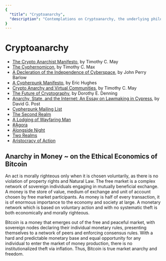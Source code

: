 ```yaml
---
{
  "title": "Cryptoanarchy",
  "description": "Contemplations on Cryptoanarchy, the underlying philosophy of Bitcoin. Towards Liberty is an archive of knowledge about Bitcoin, Economics and Natural Law."
}
---
```


# Cryptoanarchy

- [The Crypto Anarchist Manifesto](https://groups.csail.mit.edu/mac/classes/6.805/articles/crypto/cypherpunks/may-crypto-manifesto.html), by Timothy C. May
- [The Cyphernomicon](https://groups.csail.mit.edu/mac/classes/6.805/articles/crypto/cypherpunks/cyphernomicon/CP-FAQ), by Timothy C. Max
- [A Decleration of the Independence of Cyberspace](https://www.eff.org/cyberspace-independence), by John Perry Barlow
- [A Cypherpunk Manifesto](https://www.activism.net/cypherpunk/manifesto.html), by Eric Hughes
- [Crypto Anarchy and Virtual Communities](https://groups.csail.mit.edu/mac/classes/6.805/articles/crypto/cypherpunks/may-virtual-comm.html), by Timothy C. May
- [The Future of Cryptography](http://encryption_policies.tripod.com/us/denning_1095_future.htm), by Dorothy E. Denning
- [Anarchy, State, and the Internet: An Essay on Lawmaking in Cypress](https://papers.ssrn.com/sol3/papers.cfm?abstract_id=943456), by David G. Post
- [Cypherpunk Mailing List](https://mailing-list-archive.cryptoanarchy.wiki/)
- [The Second Realm](http://anarplex.net/hosted/files/secondrealm/secondrealm.pdf)
- [A Lodging of Wayfaring Man](http://anarplex.net/hosted/files/A_Lodging_of_Wayfaring_Men.pdf)
- [#Agora](http://anarplex.net/hosted/files/agora.txt)
- [Alongside Night](http://anarplex.net/hosted/files/Alongside_Night_free30.pdf)
- [Two Realms](http://anarplex.net/hosted/files/two_realms.html)
- [Aristocracy of Action](http://anarplex.net/hosted/files/aoa.html)

## Anarchy in Money ~ on the Ethical Economics of Bitcoin

An act is morally righteous only when it is chosen voluntarily, as there is no violation of property rights and Natural Law.
The free market is a complex network of sovereign individuals engaging in mutually beneficial exchange.
A money is the store of value, medium of exchange and unit of account chosen by free market participants.
As money is half of every transaction, it is of enormous importance to the economy and society at large.
A monetary network which is based on voluntary action and with no systematic theft is both economically and morally righteous.

Bitcoin is a money that emerges out of the free and peaceful market, with sovereign nodes declaring their individual monetary rules, presenting themselves to a network of peers and enforcing consensus rules.
With a hard and predictable monetary base and equal opportunity for any individual to enter the market of money production, there is no institutionalized theft via inflation.
Thus, Bitcoin is true market anarchy and freedom.
